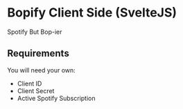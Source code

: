 # Bopify Client Side (SvelteJS)

Spotify But Bop-ier

## Requirements

You will need your own:

- Client ID
- Client Secret
- Active Spotify Subscription

